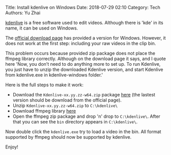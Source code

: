 Title: Install kdenlive on Windows
Date: 2018-07-29 02:10
Category: Tech
Authors: Yu Zhai

[kdenlive](https://kdenlive.org/en/) is a free software used to edit videos.  Although there is 'kde' in its name, it can be used on Windows.

The [official download page](https://kdenlive.org/en/download/) has provided a version for Windows.  However, it does not work at the first step: including your raw videos in the clip bin.  

This problem occurs because provided zip package does not place the ffmpeg library correctly.  Although on the download page it says, and I quote here 'Now, you don’t need to do anything more to set up. To run Kdenlive, you just have to unzip the downloaded Kdenlive version, and start Kdenlive from kdenlive.exe in kdenlive-windows folder.'

Here is the full steps to make it work:

* Download the `Kdenlive-xx.yy.zz-w64.zip` package [here](https://files.kde.org/kdenlive/release/Kdenlive-18.04.1d-w64.zip) (the lastest version should be download from the official page).
* Unzip `Kdenlive-xx.yy.zz-w64.zip` to `C:\kdenlive\`
* Download ffmpeg library [here](https://ffmpeg.zeranoe.com/builds/win64/static/ffmpeg-20180726-bce4da8-win64-static.zip)
* Open the ffmpeg zip package and drop 'n' drop to `C:\kdenlive\`.  After that you can see the `bin` directory appears in `C:\kdenlive\`.

Now double click the `kdenlive.exe` try to load a video in the bin.  All format supported by ffmpeg should now be supported by kdenlive.  

Enjoy!
